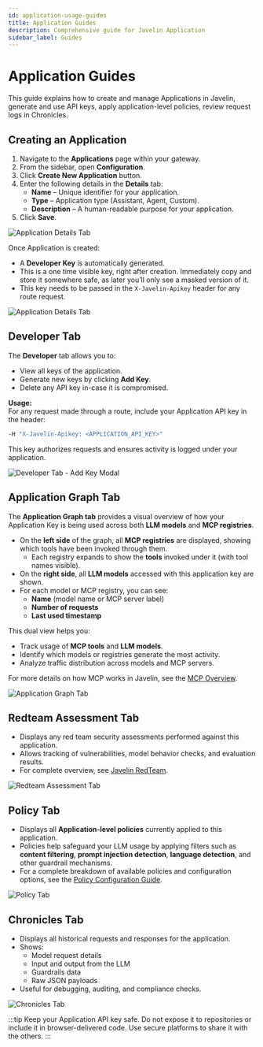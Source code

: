```yaml
---
id: application-usage-guides
title: Application Guides
description: Comprehensive guide for Javelin Application
sidebar_label: Guides
---
```


# Application Guides

This guide explains how to create and manage Applications in Javelin, generate and use API keys, apply application-level policies, review request logs in Chronicles.

## Creating an Application

1. Navigate to the **Applications** page within your gateway.
2. From the sidebar, open **Configuration**.  
3. Click **Create New Application** button.
4. Enter the following details in the **Details** tab:
   - **Name** – Unique identifier for your application.
   - **Type** – Application type (Assistant, Agent, Custom).
   - **Description** – A human-readable purpose for your application.
5. Click **Save**.

![Application Details Tab](/img/application/addApplication.png)

Once Application is created:  
- A **Developer Key** is automatically generated.
- This is a one time visible key, right after creation. Immediately copy and store it somewhere safe, as later you’ll only see a masked version of it.
- This key needs to be passed in the `X-Javelin-Apikey` header for any route request.

![Application Details Tab](/img/application/developerKeyModal.png)

## Developer Tab

The **Developer** tab allows you to:
- View all keys of the application.
- Generate new keys by clicking **Add Key**.
- Delete any API key in-case it is compromised.

**Usage:**  
For any request made through a route, include your Application API key in the header:
```bash
-H "X-Javelin-Apikey: <APPLICATION_API_KEY>"
```
This key authorizes requests and ensures activity is logged under your application.

![Developer Tab - Add Key Modal](/img/application/appDeveloperKey.png)


## Application Graph Tab

The **Application Graph tab** provides a visual overview of how your Application Key is being used across both **LLM models** and **MCP registries**.

- On the **left side** of the graph, all **MCP registries** are displayed, showing which tools have been invoked through them.  
  - Each registry expands to show the **tools** invoked under it (with tool names visible).  
- On the **right side**, all **LLM models** accessed with this application key are shown.  
- For each model or MCP registry, you can see:
  - **Name** (model name or MCP server label)  
  - **Number of requests**  
  - **Last used timestamp**  

This dual view helps you:  
- Track usage of **MCP tools** and **LLM models**.  
- Identify which models or registries generate the most activity.  
- Analyze traffic distribution across models and MCP servers.  

For more details on how MCP works in Javelin, see the [MCP Overview](/javelin-core/mcp-overview).  

![Application Graph Tab](/img/application/appGraph_1.png)


## Redteam Assessment Tab

- Displays any red team security assessments performed against this application.
- Allows tracking of vulnerabilities, model behavior checks, and evaluation results.
- For complete overview, see [Javelin RedTeam](../javelin-redteam).

![Redteam Assessment Tab](/img/application/redteamTab.png)


## Policy Tab

- Displays all **Application-level policies** currently applied to this application.
- Policies help safeguard your LLM usage by applying filters such as **content filtering**, **prompt injection detection**, **language detection**, and other guardrail mechanisms.
- For a complete breakdown of available policies and configuration options, see the [Policy Configuration Guide](./application-policy-configuration).

![Policy Tab](/img/application/policyTab.png)


## Chronicles Tab

- Displays all historical requests and responses for the application.
- Shows:
  - Model request details
  - Input and output from the LLM
  - Guardrails data
  - Raw JSON payloads
- Useful for debugging, auditing, and compliance checks.

![Chronicles Tab](/img/application/appChronicles.png)


:::tip
Keep your Application API key safe. Do not expose it to repositories or include it in browser-delivered code. Use secure platforms to share it with the others.
:::
